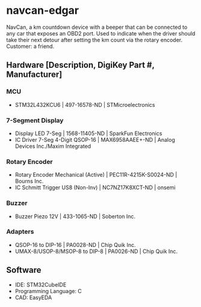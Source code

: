# navcan-edgar
NavCan, a km countdown device with a beeper that can be connected to any car that exposes an OBD2 port. Used to indicate when the driver should take their next detour after setting the km count via the rotary encoder. Customer: a friend.
## Hardware \[Description, DigiKey Part #, Manufacturer\]
### MCU
- STM32L432KCU6 | 497-16578-ND | STMicroelectronics
### 7-Segment Display
- Display LED 7-Seg | 1568-11405-ND | SparkFun Electronics
- IC Driver 7-Seg 4-Digit QSOP-16 | MAX6958AAEE+-ND | Analog Devices Inc./Maxim Integrated
### Rotary Encoder
- Rotary Encoder Mechanical (Active) | PEC11R-4215K-S0024-ND | Bourns Inc.
- IC Schmitt Trigger US8 (Non-Inv) | NC7NZ17K8XCT-ND | onsemi
### Buzzer
- Buzzer Piezo 12V | 433-1065-ND | Soberton Inc.
### Adapters
- QSOP-16 to DIP-16 | PA0028-ND | Chip Quik Inc.
- UMAX-8/USOP-8/MSOP-8 to DIP-8 | PA0026-ND | Chip Quik Inc.
## Software
- IDE: STM32CubeIDE
- Programming Language: C
- CAD: EasyEDA
